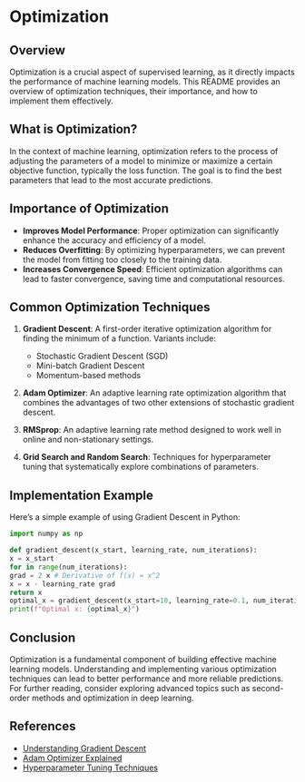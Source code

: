 # Optimization

## Overview

Optimization is a crucial aspect of supervised learning, as it directly impacts the performance of machine learning models. This README provides an overview of optimization techniques, their importance, and how to implement them effectively.

## What is Optimization?

In the context of machine learning, optimization refers to the process of adjusting the parameters of a model to minimize or maximize a certain objective function, typically the loss function. The goal is to find the best parameters that lead to the most accurate predictions.

## Importance of Optimization

- **Improves Model Performance**: Proper optimization can significantly enhance the accuracy and efficiency of a model.
- **Reduces Overfitting**: By optimizing hyperparameters, we can prevent the model from fitting too closely to the training data.
- **Increases Convergence Speed**: Efficient optimization algorithms can lead to faster convergence, saving time and computational resources.

## Common Optimization Techniques

1. **Gradient Descent**: A first-order iterative optimization algorithm for finding the minimum of a function. Variants include:

   - Stochastic Gradient Descent (SGD)
   - Mini-batch Gradient Descent
   - Momentum-based methods

2. **Adam Optimizer**: An adaptive learning rate optimization algorithm that combines the advantages of two other extensions of stochastic gradient descent.

3. **RMSprop**: An adaptive learning rate method designed to work well in online and non-stationary settings.

4. **Grid Search and Random Search**: Techniques for hyperparameter tuning that systematically explore combinations of parameters.

## Implementation Example

Here’s a simple example of using Gradient Descent in Python:

```python
import numpy as np

def gradient_descent(x_start, learning_rate, num_iterations):
x = x_start
for in range(num_iterations):
grad = 2 x # Derivative of f(x) = x^2
x = x - learning_rate grad
return x
optimal_x = gradient_descent(x_start=10, learning_rate=0.1, num_iterations=100)
print(f"Optimal x: {optimal_x}")
```

## Conclusion

Optimization is a fundamental component of building effective machine learning models. Understanding and implementing various optimization techniques can lead to better performance and more reliable predictions. For further reading, consider exploring advanced topics such as second-order methods and optimization in deep learning.

## References

- [Understanding Gradient Descent](https://www.ibm.com/topics/gradient-descent)
- [Adam Optimizer Explained](https://machinelearningmastery.com/adam-optimization-algorithm-for-deep-learning/)
- [Hyperparameter Tuning Techniques](https://www.run.ai/guides/hyperparameter-tuning#:~:text=Hyperparameter%20tuning%20is%20the%20process%20of)
